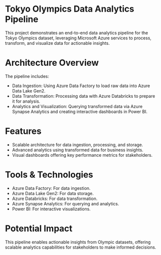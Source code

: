 # Tokyo Olympics Data Analytics Pipeline
This project demonstrates an end-to-end data analytics pipeline for the Tokyo Olympics dataset, leveraging Microsoft Azure services to process, transform, and visualize data for actionable insights.

# Architecture Overview
The pipeline includes:

- Data Ingestion: Using Azure Data Factory to load raw data into Azure Data Lake Gen2.
- Data Transformation: Processing data with Azure Databricks to prepare it for analysis.
- Analytics and Visualization: Querying transformed data via Azure Synapse Analytics and creating interactive dashboards in Power BI.

# Features
- Scalable architecture for data ingestion, processing, and storage.
- Advanced analytics using transformed data for business insights.
- Visual dashboards offering key performance metrics for stakeholders.

# Tools & Technologies
- Azure Data Factory: For data ingestion.
- Azure Data Lake Gen2: For data storage.
- Azure Databricks: For data transformation.
- Azure Synapse Analytics: For querying and analytics.
- Power BI: For interactive visualizations.

# Potential Impact
This pipeline enables actionable insights from Olympic datasets, offering scalable analytics capabilities for stakeholders to make informed decisions.

